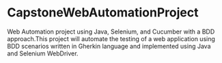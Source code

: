 # CapstoneWebAutomationProject
Web Automation project using Java, Selenium, and Cucumber with a BDD approach.This project will automate the testing of a web application using BDD scenarios written in Gherkin language and implemented using Java and Selenium WebDriver.
